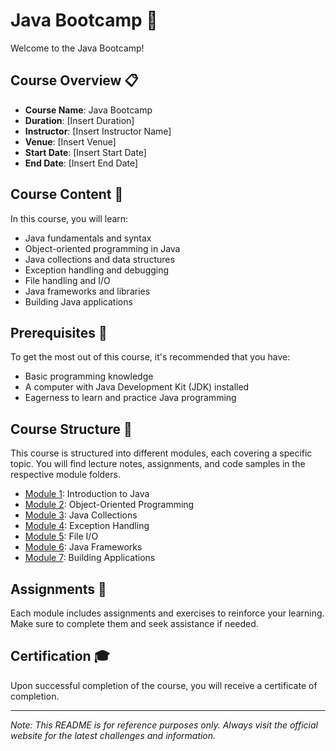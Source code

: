 # Java Bootcamp 🚀

Welcome to the Java Bootcamp!

## Course Overview 📋

- **Course Name**: Java Bootcamp
- **Duration**: [Insert Duration]
- **Instructor**: [Insert Instructor Name]
- **Venue**: [Insert Venue]
- **Start Date**: [Insert Start Date]
- **End Date**: [Insert End Date]

## Course Content 📔

In this course, you will learn:
- Java fundamentals and syntax
- Object-oriented programming in Java
- Java collections and data structures
- Exception handling and debugging
- File handling and I/O
- Java frameworks and libraries
- Building Java applications

## Prerequisites 🧩

To get the most out of this course, it's recommended that you have:
- Basic programming knowledge
- A computer with Java Development Kit (JDK) installed
- Eagerness to learn and practice Java programming

## Course Structure 🏫

This course is structured into different modules, each covering a specific topic. You will find lecture notes, assignments, and code samples in the respective module folders.

- [Module 1](module1/): Introduction to Java
- [Module 2](module2/): Object-Oriented Programming
- [Module 3](module3/): Java Collections
- [Module 4](module4/): Exception Handling
- [Module 5](module5/): File I/O
- [Module 6](module6/): Java Frameworks
- [Module 7](module7/): Building Applications

## Assignments 📝

Each module includes assignments and exercises to reinforce your learning. Make sure to complete them and seek assistance if needed.

## Certification 🎓

Upon successful completion of the course, you will receive a certificate of completion.

---

*Note: This README is for reference purposes only. Always visit the official website for the latest challenges and information.*

